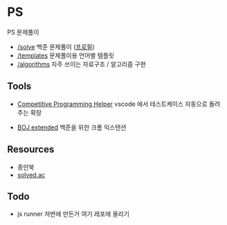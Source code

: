 # PS

PS 문제풀이

- [/solve](solve) 백준 문제풀이 ([프로필](https://www.acmicpc.net/user/ksi123456ab))
- [/templates](templates) 문제풀이용 언어별 템플릿
- [/algorithms](algorithms) 자주 쓰이는 자료구조 / 알고리즘 구현

## Tools

- [Competitive Programming Helper](https://marketplace.visualstudio.com/items?itemName=DivyanshuAgrawal.competitive-programming-helper) vscode 에서 테스트케이스 자동으로 돌려주는 확장

- [BOJ extended](https://chrome.google.com/webstore/detail/boj-extended/mfcaadoifdifdnigjmfbekjbhehibfel) 백준을 위한 크롬 익스텐션

## Resources

- 종만북
- [solved.ac](https://solved.ac/profile/ksi123456ab)

## Todo

- js runner 저번에 만든거 여기 레포에 올리기